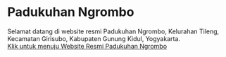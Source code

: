 # Padukuhan Ngrombo
Selamat datang di website resmi Padukuhan Ngrombo, Kelurahan Tileng, Kecamatan Girisubo, Kabupaten Gunung Kidul, Yogyakarta. <br>
[Klik untuk menuju Website Resmi Padukuhan Ngrombo](https://padukuhan-ngrombo.github.io/ngrombo/)
